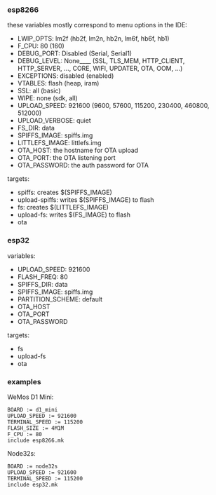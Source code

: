 ### esp8266

these variables mostly correspond to menu options in the IDE:
- LWIP_OPTS: lm2f (hb2f, lm2n, hb2n, lm6f, hb6f, hb1)
- F_CPU: 80 (160)
- DEBUG_PORT: Disabled (Serial, Serial1)
- DEBUG_LEVEL: None____ (SSL, TLS_MEM, HTTP_CLIENT, HTTP_SERVER, ..., CORE, WIFI, UPDATER, OTA, OOM, ...)
- EXCEPTIONS: disabled (enabled)
- VTABLES: flash (heap, iram)
- SSL: all (basic)
- WIPE: none  (sdk, all)
- UPLOAD_SPEED: 921600 (9600, 57600, 115200, 230400, 460800, 512000)
- UPLOAD_VERBOSE: quiet
- FS_DIR: data
- SPIFFS_IMAGE: spiffs.img
- LITTLEFS_IMAGE: littlefs.img
- OTA_HOST: the hostname for OTA upload
- OTA_PORT: the OTA listening port
- OTA_PASSWORD: the auth password for OTA

targets:
- spiffs: creates $(SPIFFS_IMAGE)
- upload-spiffs: writes $(SPIFFS_IMAGE) to flash
- fs: creates $(LITTLEFS_IMAGE)
- upload-fs: writes $(FS_IMAGE) to flash
- ota

### esp32

variables:
- UPLOAD_SPEED: 921600
- FLASH_FREQ: 80
- SPIFFS_DIR: data
- SPIFFS_IMAGE: spiffs.img
- PARTITION_SCHEME: default
- OTA_HOST
- OTA_PORT
- OTA_PASSWORD

targets:
- fs
- upload-fs
- ota

### examples

WeMos D1 Mini:
```
BOARD := d1_mini
UPLOAD_SPEED := 921600
TERMINAL_SPEED := 115200
FLASH_SIZE := 4M1M
F_CPU := 80
include esp8266.mk
```

Node32s:
```
BOARD := node32s
UPLOAD_SPEED := 921600
TERMINAL_SPEED := 115200
include esp32.mk
```
